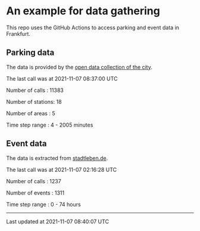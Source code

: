 # An example for data gathering

This repo uses the GitHub Actions to access parking and event data in Frankfurt.

## Parking data
The data is provided by the [open data collection of the city](https://www.offenedaten.frankfurt.de/).

The last call was at 2021-11-07 08:37:00 UTC

Number of calls   : 11383

Number of stations:    18

Number of areas   :     5

Time step range   :     4 -  2005 minutes


## Event data
The data is extracted from [stadtleben.de](https://stadtleben.de/frankfurt/).

The last call was at 2021-11-07 02:16:28 UTC

Number of calls   : 1237

Number of events  : 1311

Time step range   :    0 -   74 hours


----

Last updated at 2021-11-07 08:40:07 UTC
